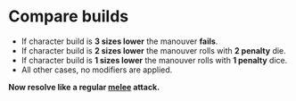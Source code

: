 <!-- TITLE: Combat Manouvers -->
<!-- SUBTITLE: A quick summary of Combat Manouvers -->

# Compare builds
* If character build is **3 sizes lower** the manouver **fails**.
* If character build is **2 sizes lower** the manouver rolls with **2 penalty** die.
* If character build is **1 sizes lower** the manouver rolls with **1 penalty** dice.
* All other cases, no modifiers are applied.

**Now resolve like a regular [melee](melee) attack.**